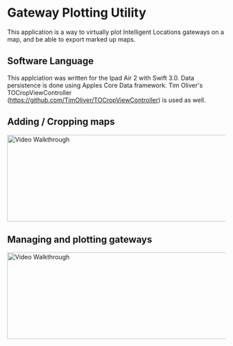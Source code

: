 # Gateway Plotting Utility
This application is a way to virtually plot Intelligent Locations gateways on a map, and be able to export marked up maps. 

## Software Language   
This applciation was written for the Ipad Air 2 with Swift 3.0. Data persistence is done using Apples Core Data framework. Tim Oliver's TOCropViewController (https://github.com/TimOliver/TOCropViewController) is used as well.

## Adding / Cropping maps 
<img src='http://i.imgur.com/PPj3eCW.gif' title='Video Walkthrough' width='400px' style='width: 800px; height: 200px;' alt='Video Walkthrough' />

## Managing and plotting gateways
<img src='http://i.imgur.com/gfhOPa6.gif' title='Video Walkthrough' width='400px' style='width: 800px; height: 200px;' alt='Video Walkthrough' />
